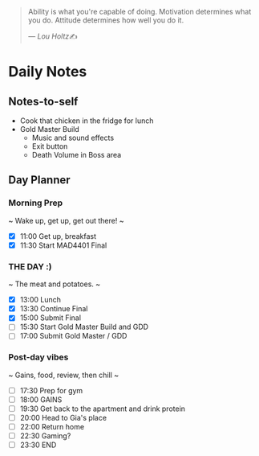 > Ability is what you're capable of doing. Motivation determines what you do. Attitude determines how well you do it.
>
> &mdash; <cite>Lou Holtz</cite>✍️

# Daily Notes
## Notes-to-self
- Cook that chicken in the fridge for lunch
- Gold Master Build
	- Music and sound effects
	- Exit button
	- Death Volume in Boss area

## Day Planner
### Morning Prep
~
Wake up, get up, get out there!
~
- [x] 11:00 Get up, breakfast
- [x] 11:30 Start MAD4401 Final

### THE DAY :)
~
The meat and potatoes.
~
- [x] 13:00 Lunch
- [x] 13:30 Continue Final
- [x] 15:00 Submit Final
- [ ] 15:30 Start Gold Master Build and GDD
- [ ] 17:00 Submit Gold Master / GDD

### Post-day vibes
~
Gains, food, review, then chill
~
- [ ] 17:30 Prep for gym
- [ ] 18:00 GAINS
- [ ] 19:30 Get back to the apartment and drink protein
- [ ] 20:00 Head to Gia's place
- [ ] 22:00 Return home
- [ ] 22:30 Gaming?
- [ ] 23:30 END